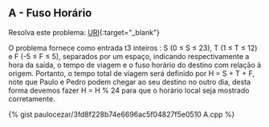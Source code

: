 
## A - Fuso Horário

Resolva este problema:
[URI][uri-2057]{:target="_blank"}

O problema fornece como entrada t3 inteiros :  S (0 ≤ S ≤ 23), T (1 ≤ T ≤ 12) e F (-5 ≤ F ≤ 5), separados por um espaço, indicando respectivamente a hora da saída, o tempo de viagem e o fuso horário do destino com relação à origem. Portanto, o tempo total de viagem será definido por H = S + T + F, note que Paulo e Pedro podem chegar ao seu destino no outro dia, desta forma devemos fazer H = H % 24 para que o horário local seja mostrado corretamente. 

{% gist paulocezar/3fd8f228b74e6696ac5f04827f5e0510 A.cpp %}

[uri-2057]:		https://www.urionlinejudge.com.br/judge/pt/problems/view/2057
